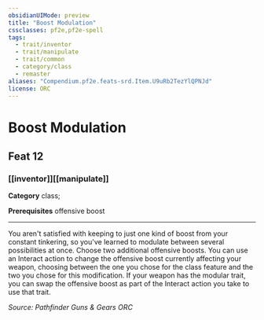 ```yaml
---
obsidianUIMode: preview
title: "Boost Modulation"
cssclasses: pf2e,pf2e-spell
tags:
  - trait/inventor
  - trait/manipulate
  - trait/common
  - category/class
  - remaster
aliases: "Compendium.pf2e.feats-srd.Item.U9uRb2TezYlQPNJd"
license: ORC
---
```

# Boost Modulation
## Feat 12
### [[inventor]][[manipulate]]

**Category** class; 



**Prerequisites** offensive boost
* * *
You aren't satisfied with keeping to just one kind of boost from your constant tinkering, so you've learned to modulate between several possibilities at once. Choose two additional offensive boosts. You can use an Interact action to change the offensive boost currently affecting your weapon, choosing between the one you chose for the class feature and the two you chose for this modification. If your weapon has the modular trait, you can swap the offensive boost as part of the Interact action you take to use that trait.

*Source: Pathfinder Guns & Gears*
*ORC*
